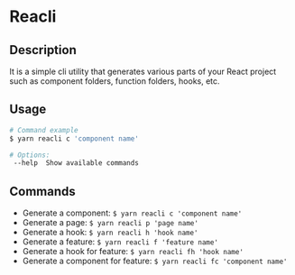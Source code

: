 # Reacli

## Description

It is a simple cli utility that generates various parts of your React project such as component folders, function folders, hooks, etc.

## Usage

```bash
# Command example
$ yarn reacli c 'component name'

# Options:
 --help  Show available commands
```
## Commands
- Generate a component:              ```$ yarn reacli c 'component name' ```
- Generate a page:                   ```$ yarn reacli p 'page name' ```
- Generate a hook:                   ```$ yarn reacli h 'hook name' ```
- Generate a feature:                ```$ yarn reacli f 'feature name' ```
- Generate a hook for feature:       ```$ yarn reacli fh 'hook name' ```
- Generate a component for feature:  ```$ yarn reacli fc 'component name' ```
